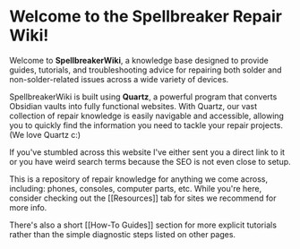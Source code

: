 # Welcome to the Spellbreaker Repair Wiki!

Welcome to **SpellbreakerWiki**, a knowledge base designed to provide guides, tutorials, and troubleshooting advice for repairing both solder and non-solder-related issues across a wide variety of devices.

SpellbreakerWiki is built using **Quartz**, a powerful program that converts Obsidian vaults into fully functional websites. With Quartz, our vast collection of repair knowledge is easily navigable and accessible, allowing you to quickly find the information you need to tackle your repair projects.(We love Quartz c:)

If you've stumbled across this website I've either sent you a direct link to it or you have weird search terms because the SEO is not even close to setup.

This is a repository of repair knowledge for anything we come across, including: phones, consoles, computer parts, etc. While you're here, consider checking out the [[Resources]] tab for sites we recommend for more info.

There's also a short [[How-To Guides]] section for more explicit tutorials rather than the simple diagnostic steps listed on other pages.
